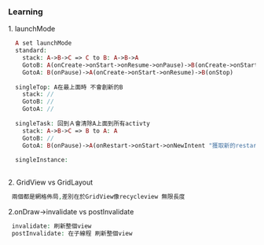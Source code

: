 <h3>Learning</h3>
<p>1. launchMode</p>

```php 
  A set launchMode
  standard:
    stack: A->B->C => C to B: A->B->A
    GotoB: A(onCreate->onStart->onResume->onPause)->B(onCreate->onStart->onResume)->A(onStop)
    GotoA: B(onPause)->A(onCreate->onStart->onResume)->B(onStop)
    
  singleTop: A在最上面時 不會創新的B
    stack: //
    GotoB: //
    GotoA: //
  
  singleTask: 回到Ａ會清除A上面到所有activty
    stack: A->B->C => B to A: A
    GotoB: //
    GotoA: B(onPause)->A(onRestart->onStart->onNewIntent "獲取新的restart intent"->onResume)->B(onStop->onDestroy)
    
  singleInstance:
   
```

<p>2. GridView vs GridLayout</p>

```php  
 兩個都是網格佈局,差別在於GridView像recycleview 無限長度
```

<p>2.onDraw->invalidate vs postInvalidate</p>

```php  
 invalidate: 刷新整個view
 postInvalidate: 在子線程 刷新整個view
```
